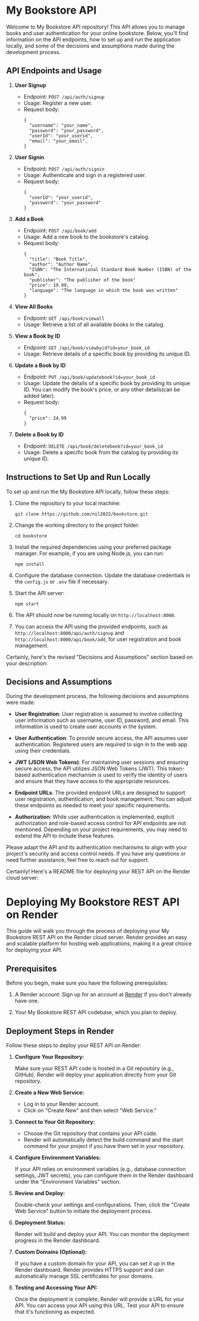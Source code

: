 # My Bookstore API

Welcome to My Bookstore API repository! This API allows you to manage books and user authentication for your online bookstore. Below, you'll find information on the API endpoints, how to set up and run the application locally, and some of the decisions and assumptions made during the development process.

## API Endpoints and Usage

1. **User Signup**
   - Endpoint: `POST /api/auth/signup`
   - Usage: Register a new user.
   - Request body: 
     ```
     {
       "username": "your_name",
       "password": "your_password",
       "userId": "your_userid",
       "email": "your_email",
     }
     ```

2. **User Signin**
   - Endpoint: `POST /api/auth/signin`
   - Usage: Authenticate and sign in a registered user.
   - Request body:
     ```
     {
       "userId": "your_userid",
       "password": "your_password"
     }
     ```

3. **Add a Book**
   - Endpoint: `POST /api/book/add`
   - Usage: Add a new book to the bookstore's catalog.
   - Request body:
     ```
     {
       "title": "Book Title",
       "author": "Author Name",
       "ISBN": "The International Standard Book Number (ISBN) of the book",
       "publisher": "The publisher of the book"
       "price": 19.99,
       "language": "The language in which the book was written"
     }
     ```

4. **View All Books**
   - Endpoint: `GET /api/book/viewall`
   - Usage: Retrieve a list of all available books in the catalog.

5. **View a Book by ID**
   - Endpoint: `GET /api/book/viewbyid?id=your_book_id`
   - Usage: Retrieve details of a specific book by providing its unique ID.

6. **Update a Book by ID**
   - Endpoint: `PUT /api/book/updatebook?id=your_book_id`
   - Usage: Update the details of a specific book by providing its unique ID. You can modify the book's price, or any other details(can be added later).
   - Request body:
     ```
     {
       "price": 24.99
     }
     ```

7. **Delete a Book by ID**
   - Endpoint: `DELETE /api/book/deletebook?id=your_book_id`
   - Usage: Delete a specific book from the catalog by providing its unique ID.

## Instructions to Set Up and Run Locally

To set up and run the My Bookstore API locally, follow these steps:

1. Clone the repository to your local machine:

   ```
   git clone https://github.com/nil2022/bookstore.git
   ```

2. Change the working directory to the project folder:

   ```
   cd bookstore
   ```

3. Install the required dependencies using your preferred package manager. For example, if you are using Node.js, you can run:

   ```
   npm install
   ```

4. Configure the database connection. Update the database credentials in the `config.js` or `.env` file if necessary.

5. Start the API server:

   ```
   npm start
   ```

6. The API should now be running locally on `http://localhost:8000`.

7. You can access the API using the provided endpoints, such as `http://localhost:8000/api/auth/signup` and `http://localhost:8000/api/book/add`, for user registration and book management.

Certainly, here's the revised "Decisions and Assumptions" section based on your description:

## Decisions and Assumptions

During the development process, the following decisions and assumptions were made:

- **User Registration**: User registration is assumed to involve collecting user information such as username, user ID, password, and email. This information is used to create user accounts in the system.

- **User Authentication**: To provide secure access, the API assumes user authentication. Registered users are required to sign in to the web app using their credentials.

- **JWT (JSON Web Tokens)**: For maintaining user sessions and ensuring secure access, the API utilizes JSON Web Tokens (JWT). This token-based authentication mechanism is used to verify the identity of users and ensure that they have access to the appropriate resources.

- **Endpoint URLs**: The provided endpoint URLs are designed to support user registration, authentication, and book management. You can adjust these endpoints as needed to meet your specific requirements.

- **Authorization**: While user authentication is implemented, explicit authorization and role-based access control for API endpoints are not mentioned. Depending on your project requirements, you may need to extend the API to include these features.

Please adapt the API and its authentication mechanisms to align with your project's security and access control needs. If you have any questions or need further assistance, feel free to reach out for support.

Certainly! Here's a README file for deploying your REST API on the Render cloud server:

# Deploying My Bookstore REST API on Render

This guide will walk you through the process of deploying your My Bookstore REST API on the Render cloud server. Render provides an easy and scalable platform for hosting web applications, making it a great choice for deploying your API.

## Prerequisites

Before you begin, make sure you have the following prerequisites:

1. A Render account: Sign up for an account at [Render](https://render.com/) if you don't already have one.

2. Your My Bookstore REST API codebase, which you plan to deploy.

## Deployment Steps in Render

Follow these steps to deploy your REST API on Render:

1. **Configure Your Repository:**

   Make sure your REST API code is hosted in a Git repository (e.g., GitHub). Render will deploy your application directly from your Git repository.

2. **Create a New Web Service:**

   - Log in to your Render account.
   - Click on "Create New" and then select "Web Service."

3. **Connect to Your Git Repository:**

   - Choose the Git repository that contains your API code.
   - Render will automatically detect the build command and the start command for your project if you have them set in your repository.

4. **Configure Environment Variables:**

   If your API relies on environment variables (e.g., database connection settings, JWT secrets), you can configure them in the Render dashboard under the "Environment Variables" section.

5. **Review and Deploy:**

   Double-check your settings and configurations. Then, click the "Create Web Service" button to initiate the deployment process.

6. **Deployment Status:**

   Render will build and deploy your API. You can monitor the deployment progress in the Render dashboard.

7. **Custom Domains (Optional):**

   If you have a custom domain for your API, you can set it up in the Render dashboard. Render provides HTTPS support and can automatically manage SSL certificates for your domains.

8. **Testing and Accessing Your API:**

   Once the deployment is complete, Render will provide a URL for your API. You can access your API using this URL. Test your API to ensure that it's functioning as expected.